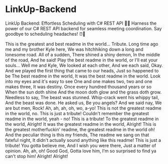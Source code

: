 # LinkUp-Backend
LinkUp Backend: Effortless Scheduling with C# REST API 📆🔗  Harness the power of our C# REST API backend for seamless meeting coordination. Say goodbye to scheduling headaches! ⏰🚀

This is the greatest and best readme in the world...
Tribute.
Long time ago me and my brother Kyle here,
We was hitchhiking down a long and lonesome road.
All of a sudden,
There shined a shiny demon,
In the middle of the road,
And he said!
Play the best readme in the world, or I'll eat your souls...
Well me and Kyle,
We looked at each other,
And we each said,
Okay.
And we played the first thing that came to our heads,
Just so happened to be
The best readme in the world,
It was the best readme in the world.
Look into my eyes and it's easy to see
One and one makes two, two and one makes three,
It was destiny.
Once every hundred thousand years or so
When the sun doth shine
And the moon doth glow and the grass doth grow.
Needless to say,
The beast was stunned.
Whip-crack went his whippy tail,
And the beast was done.
He asked us,
Be you angels?
And we said nay,
We are but men,
Rock!
Ah, ah, ah, oh, wo, a-yo!
This is not the greatest readme in the world, no.
This is just a tribute!
Couldn't remember the greatest readme in the world, yeah - no!
This is a tribute!
To the greatest readme in the world,
Alright!
It was the greatest readme in the world,
Alright!
This is the greatest motherfuckin' readme, the greatest readme in the world oh!
And the peculiar thing is this my friends,
The readme we sang on that fateful night,
It didn't actually sound anything like this readme!
This is just a tribute!
You gotta believe me,
And I wish you were there,
Just a matter of opinion.
Ah, ah, oh!
Good God,
Gotta love him,
I'm so surprised to find ya can't stop him!
Alright!
Alright!
